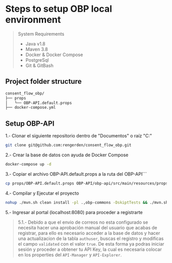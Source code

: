 # Steps to setup OBP local environment

> System Requirements
> - Java v1.8
> - Maven 3.8
> - Docker & Docker Compose
> - PostgreSql
> - Git & GitBash


## Project folder structure

 ```bash
consent_flow_obp/ 
├── props
│   └── OBP-API.default.props
├── docker-compose.yml


 ```

## Setup OBP-API

1.- Clonar el siguiente repositorio dentro de "Documentos" o  raíz "C:\"

 ```bash 
 git clone git@github.com:rengerden/consent_flow_obp.git
 ```

2.- Crear la base de datos con ayuda de Docker Compose

 ```bash 
 docker-compose up -d
 ```

3.- Copiar el archivo OBP-API.default.props a la ruta del OBP-API```

 ```bash
 cp props/OBP-API.default.props OBP-API/obp-api/src/main/resources/props/default.props
 ```
 4.- Compilar y Ejecutar el proyecto

 ```bash 
 nohup ./mvn.sh clean install -pl .,obp-commons -DskiptTests && ./mvn.sh jetty:run -pl obp-api -DskiptTests
 ```
 5.- Ingresar al portal (localhost:8080) para proceder a registrarte 
 > 5.1.- Debido a que el envio de correos no esta configurado se necesita hacer una aprobación manual del usuario que acabas de registrar, para ello es necesario acceder a la base de datos y hacer una actualizacion de la tabla `authuser`, buscas el registro y modificas el campo `validated` con el valor `true`. 
 De esta forma ya podras iniciar sesión y proceder a obtener tu API Key, la cual es necesaria colocar en los properties del `API-Manager` y `API-Explorer`.
